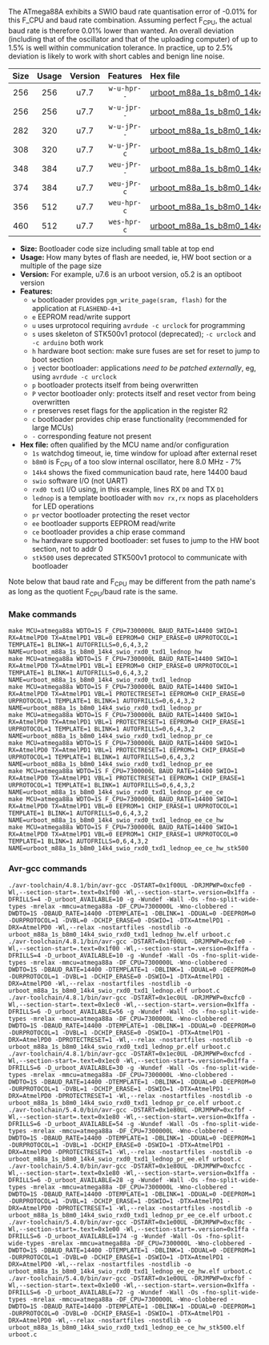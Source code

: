 The ATmega88A exhibits a SWIO baud rate quantisation error of -0.01% for this F_CPU and baud rate combination. Assuming perfect F<sub>CPU</sub>, the actual baud rate is therefore 0.01% lower than wanted. An overall deviation (including that of the oscillator and that of the uploading computer) of up to 1.5% is well within communication tolerance. In practice, up to 2.5% deviation is likely to work with short cables and benign line noise.

|Size|Usage|Version|Features|Hex file|
|:-:|:-:|:-:|:-:|:--|
|256|256|u7.7|`w-u-hpr--`|[urboot_m88a_1s_b8m0_14k4_swio_rxd0_txd1_lednop_hw.hex](https://raw.githubusercontent.com/stefanrueger/urboot.hex/main/mcus/atmega88a/watchdog_1_s/internal_oscillator_b-8.75%25/%2B8m000000_hz/%2B%2B14k4_baud/uart0_rxd0_txd1/lednop/urboot_m88a_1s_b8m0_14k4_swio_rxd0_txd1_lednop_hw.hex)|
|256|256|u7.7|`w-u-jpr--`|[urboot_m88a_1s_b8m0_14k4_swio_rxd0_txd1_lednop.hex](https://raw.githubusercontent.com/stefanrueger/urboot.hex/main/mcus/atmega88a/watchdog_1_s/internal_oscillator_b-8.75%25/%2B8m000000_hz/%2B%2B14k4_baud/uart0_rxd0_txd1/lednop/urboot_m88a_1s_b8m0_14k4_swio_rxd0_txd1_lednop.hex)|
|282|320|u7.7|`w-u-jPr--`|[urboot_m88a_1s_b8m0_14k4_swio_rxd0_txd1_lednop_pr.hex](https://raw.githubusercontent.com/stefanrueger/urboot.hex/main/mcus/atmega88a/watchdog_1_s/internal_oscillator_b-8.75%25/%2B8m000000_hz/%2B%2B14k4_baud/uart0_rxd0_txd1/lednop/urboot_m88a_1s_b8m0_14k4_swio_rxd0_txd1_lednop_pr.hex)|
|308|320|u7.7|`w-u-jPr-c`|[urboot_m88a_1s_b8m0_14k4_swio_rxd0_txd1_lednop_pr_ce.hex](https://raw.githubusercontent.com/stefanrueger/urboot.hex/main/mcus/atmega88a/watchdog_1_s/internal_oscillator_b-8.75%25/%2B8m000000_hz/%2B%2B14k4_baud/uart0_rxd0_txd1/lednop/urboot_m88a_1s_b8m0_14k4_swio_rxd0_txd1_lednop_pr_ce.hex)|
|348|384|u7.7|`weu-jPr--`|[urboot_m88a_1s_b8m0_14k4_swio_rxd0_txd1_lednop_pr_ee.hex](https://raw.githubusercontent.com/stefanrueger/urboot.hex/main/mcus/atmega88a/watchdog_1_s/internal_oscillator_b-8.75%25/%2B8m000000_hz/%2B%2B14k4_baud/uart0_rxd0_txd1/lednop/urboot_m88a_1s_b8m0_14k4_swio_rxd0_txd1_lednop_pr_ee.hex)|
|374|384|u7.7|`weu-jPr-c`|[urboot_m88a_1s_b8m0_14k4_swio_rxd0_txd1_lednop_pr_ee_ce.hex](https://raw.githubusercontent.com/stefanrueger/urboot.hex/main/mcus/atmega88a/watchdog_1_s/internal_oscillator_b-8.75%25/%2B8m000000_hz/%2B%2B14k4_baud/uart0_rxd0_txd1/lednop/urboot_m88a_1s_b8m0_14k4_swio_rxd0_txd1_lednop_pr_ee_ce.hex)|
|356|512|u7.7|`weu-hpr-c`|[urboot_m88a_1s_b8m0_14k4_swio_rxd0_txd1_lednop_ee_ce_hw.hex](https://raw.githubusercontent.com/stefanrueger/urboot.hex/main/mcus/atmega88a/watchdog_1_s/internal_oscillator_b-8.75%25/%2B8m000000_hz/%2B%2B14k4_baud/uart0_rxd0_txd1/lednop/urboot_m88a_1s_b8m0_14k4_swio_rxd0_txd1_lednop_ee_ce_hw.hex)|
|460|512|u7.7|`wes-hpr-c`|[urboot_m88a_1s_b8m0_14k4_swio_rxd0_txd1_lednop_ee_ce_hw_stk500.hex](https://raw.githubusercontent.com/stefanrueger/urboot.hex/main/mcus/atmega88a/watchdog_1_s/internal_oscillator_b-8.75%25/%2B8m000000_hz/%2B%2B14k4_baud/uart0_rxd0_txd1/lednop/urboot_m88a_1s_b8m0_14k4_swio_rxd0_txd1_lednop_ee_ce_hw_stk500.hex)|

- **Size:** Bootloader code size including small table at top end
- **Usage:** How many bytes of flash are needed, ie, HW boot section or a multiple of the page size
- **Version:** For example, u7.6 is an urboot version, o5.2 is an optiboot version
- **Features:**
  + `w` bootloader provides `pgm_write_page(sram, flash)` for the application at `FLASHEND-4+1`
  + `e` EEPROM read/write support
  + `u` uses urprotocol requiring `avrdude -c urclock` for programming
  + `s` uses skeleton of STK500v1 protocol (deprecated); `-c urclock` and `-c arduino` both work
  + `h` hardware boot section: make sure fuses are set for reset to jump to boot section
  + `j` vector bootloader: applications *need to be patched externally*, eg, using `avrdude -c urclock`
  + `p` bootloader protects itself from being overwritten
  + `P` vector bootloader only: protects itself and reset vector from being overwritten
  + `r` preserves reset flags for the application in the register R2
  + `c` bootloader provides chip erase functionality (recommended for large MCUs)
  + `-` corresponding feature not present
- **Hex file:** often qualified by the MCU name and/or configuration
  + `1s` watchdog timeout, ie, time window for upload after external reset
  + `b8m0` is F<sub>CPU</sub> of a too slow internal oscillator, here 8.0 MHz - 7%
  + `14k4` shows the fixed communication baud rate, here 14400 baud
  + `swio` software I/O (not UART)
  + `rxd0 txd1` I/O using, in this example, lines RX `D0` and TX `D1`
  + `lednop` is a template bootloader with `mov rx,rx` nops as placeholders for LED operations
  + `pr` vector bootloader protecting the reset vector
  + `ee` bootloader supports EEPROM read/write
  + `ce` bootloader provides a chip erase command
  + `hw` hardware supported bootloader: set fuses to jump to the HW boot section, not to addr 0
  + `stk500` uses deprecated STK500v1 protocol to communicate with bootloader


Note below that baud rate and F<sub>CPU</sub> may be different from the path name's as long as the quotient F<sub>CPU</sub>/baud rate is the same.

### Make commands
```
make MCU=atmega88a WDTO=1S F_CPU=7300000L BAUD_RATE=14400 SWIO=1 RX=AtmelPD0 TX=AtmelPD1 VBL=0 EEPROM=0 CHIP_ERASE=0 URPROTOCOL=1 TEMPLATE=1 BLINK=1 AUTOFRILLS=0,6,4,3,2 NAME=urboot_m88a_1s_b8m0_14k4_swio_rxd0_txd1_lednop_hw
make MCU=atmega88a WDTO=1S F_CPU=7300000L BAUD_RATE=14400 SWIO=1 RX=AtmelPD0 TX=AtmelPD1 VBL=1 EEPROM=0 CHIP_ERASE=0 URPROTOCOL=1 TEMPLATE=1 BLINK=1 AUTOFRILLS=0,6,4,3,2 NAME=urboot_m88a_1s_b8m0_14k4_swio_rxd0_txd1_lednop
make MCU=atmega88a WDTO=1S F_CPU=7300000L BAUD_RATE=14400 SWIO=1 RX=AtmelPD0 TX=AtmelPD1 VBL=1 PROTECTRESET=1 EEPROM=0 CHIP_ERASE=0 URPROTOCOL=1 TEMPLATE=1 BLINK=1 AUTOFRILLS=0,6,4,3,2 NAME=urboot_m88a_1s_b8m0_14k4_swio_rxd0_txd1_lednop_pr
make MCU=atmega88a WDTO=1S F_CPU=7300000L BAUD_RATE=14400 SWIO=1 RX=AtmelPD0 TX=AtmelPD1 VBL=1 PROTECTRESET=1 EEPROM=0 CHIP_ERASE=1 URPROTOCOL=1 TEMPLATE=1 BLINK=1 AUTOFRILLS=0,6,4,3,2 NAME=urboot_m88a_1s_b8m0_14k4_swio_rxd0_txd1_lednop_pr_ce
make MCU=atmega88a WDTO=1S F_CPU=7300000L BAUD_RATE=14400 SWIO=1 RX=AtmelPD0 TX=AtmelPD1 VBL=1 PROTECTRESET=1 EEPROM=1 CHIP_ERASE=0 URPROTOCOL=1 TEMPLATE=1 BLINK=1 AUTOFRILLS=0,6,4,3,2 NAME=urboot_m88a_1s_b8m0_14k4_swio_rxd0_txd1_lednop_pr_ee
make MCU=atmega88a WDTO=1S F_CPU=7300000L BAUD_RATE=14400 SWIO=1 RX=AtmelPD0 TX=AtmelPD1 VBL=1 PROTECTRESET=1 EEPROM=1 CHIP_ERASE=1 URPROTOCOL=1 TEMPLATE=1 BLINK=1 AUTOFRILLS=0,6,4,3,2 NAME=urboot_m88a_1s_b8m0_14k4_swio_rxd0_txd1_lednop_pr_ee_ce
make MCU=atmega88a WDTO=1S F_CPU=7300000L BAUD_RATE=14400 SWIO=1 RX=AtmelPD0 TX=AtmelPD1 VBL=0 EEPROM=1 CHIP_ERASE=1 URPROTOCOL=1 TEMPLATE=1 BLINK=1 AUTOFRILLS=0,6,4,3,2 NAME=urboot_m88a_1s_b8m0_14k4_swio_rxd0_txd1_lednop_ee_ce_hw
make MCU=atmega88a WDTO=1S F_CPU=7300000L BAUD_RATE=14400 SWIO=1 RX=AtmelPD0 TX=AtmelPD1 VBL=0 EEPROM=1 CHIP_ERASE=1 URPROTOCOL=0 TEMPLATE=1 BLINK=1 AUTOFRILLS=0,6,4,3,2 NAME=urboot_m88a_1s_b8m0_14k4_swio_rxd0_txd1_lednop_ee_ce_hw_stk500
```

### Avr-gcc commands
```
./avr-toolchain/4.8.1/bin/avr-gcc -DSTART=0x1f00UL -DRJMPWP=0xcfe0 -Wl,--section-start=.text=0x1f00 -Wl,--section-start=.version=0x1ffa -DFRILLS=4 -D_urboot_AVAILABLE=10 -g -Wundef -Wall -Os -fno-split-wide-types -mrelax -mmcu=atmega88a -DF_CPU=7300000L -Wno-clobbered -DWDTO=1S -DBAUD_RATE=14400 -DTEMPLATE=1 -DBLINK=1 -DDUAL=0 -DEEPROM=0 -DURPROTOCOL=1 -DVBL=0 -DCHIP_ERASE=0 -DSWIO=1 -DTX=AtmelPD1 -DRX=AtmelPD0 -Wl,--relax -nostartfiles -nostdlib -o urboot_m88a_1s_b8m0_14k4_swio_rxd0_txd1_lednop_hw.elf urboot.c
./avr-toolchain/4.8.1/bin/avr-gcc -DSTART=0x1f00UL -DRJMPWP=0xcfe0 -Wl,--section-start=.text=0x1f00 -Wl,--section-start=.version=0x1ffa -DFRILLS=4 -D_urboot_AVAILABLE=10 -g -Wundef -Wall -Os -fno-split-wide-types -mrelax -mmcu=atmega88a -DF_CPU=7300000L -Wno-clobbered -DWDTO=1S -DBAUD_RATE=14400 -DTEMPLATE=1 -DBLINK=1 -DDUAL=0 -DEEPROM=0 -DURPROTOCOL=1 -DVBL=1 -DCHIP_ERASE=0 -DSWIO=1 -DTX=AtmelPD1 -DRX=AtmelPD0 -Wl,--relax -nostartfiles -nostdlib -o urboot_m88a_1s_b8m0_14k4_swio_rxd0_txd1_lednop.elf urboot.c
./avr-toolchain/4.8.1/bin/avr-gcc -DSTART=0x1ec0UL -DRJMPWP=0xcfc0 -Wl,--section-start=.text=0x1ec0 -Wl,--section-start=.version=0x1ffa -DFRILLS=6 -D_urboot_AVAILABLE=56 -g -Wundef -Wall -Os -fno-split-wide-types -mrelax -mmcu=atmega88a -DF_CPU=7300000L -Wno-clobbered -DWDTO=1S -DBAUD_RATE=14400 -DTEMPLATE=1 -DBLINK=1 -DDUAL=0 -DEEPROM=0 -DURPROTOCOL=1 -DVBL=1 -DCHIP_ERASE=0 -DSWIO=1 -DTX=AtmelPD1 -DRX=AtmelPD0 -DPROTECTRESET=1 -Wl,--relax -nostartfiles -nostdlib -o urboot_m88a_1s_b8m0_14k4_swio_rxd0_txd1_lednop_pr.elf urboot.c
./avr-toolchain/4.8.1/bin/avr-gcc -DSTART=0x1ec0UL -DRJMPWP=0xcfcd -Wl,--section-start=.text=0x1ec0 -Wl,--section-start=.version=0x1ffa -DFRILLS=6 -D_urboot_AVAILABLE=30 -g -Wundef -Wall -Os -fno-split-wide-types -mrelax -mmcu=atmega88a -DF_CPU=7300000L -Wno-clobbered -DWDTO=1S -DBAUD_RATE=14400 -DTEMPLATE=1 -DBLINK=1 -DDUAL=0 -DEEPROM=0 -DURPROTOCOL=1 -DVBL=1 -DCHIP_ERASE=1 -DSWIO=1 -DTX=AtmelPD1 -DRX=AtmelPD0 -DPROTECTRESET=1 -Wl,--relax -nostartfiles -nostdlib -o urboot_m88a_1s_b8m0_14k4_swio_rxd0_txd1_lednop_pr_ce.elf urboot.c
./avr-toolchain/5.4.0/bin/avr-gcc -DSTART=0x1e80UL -DRJMPWP=0xcfbf -Wl,--section-start=.text=0x1e80 -Wl,--section-start=.version=0x1ffa -DFRILLS=6 -D_urboot_AVAILABLE=54 -g -Wundef -Wall -Os -fno-split-wide-types -mrelax -mmcu=atmega88a -DF_CPU=7300000L -Wno-clobbered -DWDTO=1S -DBAUD_RATE=14400 -DTEMPLATE=1 -DBLINK=1 -DDUAL=0 -DEEPROM=1 -DURPROTOCOL=1 -DVBL=1 -DCHIP_ERASE=0 -DSWIO=1 -DTX=AtmelPD1 -DRX=AtmelPD0 -DPROTECTRESET=1 -Wl,--relax -nostartfiles -nostdlib -o urboot_m88a_1s_b8m0_14k4_swio_rxd0_txd1_lednop_pr_ee.elf urboot.c
./avr-toolchain/5.4.0/bin/avr-gcc -DSTART=0x1e80UL -DRJMPWP=0xcfcc -Wl,--section-start=.text=0x1e80 -Wl,--section-start=.version=0x1ffa -DFRILLS=6 -D_urboot_AVAILABLE=28 -g -Wundef -Wall -Os -fno-split-wide-types -mrelax -mmcu=atmega88a -DF_CPU=7300000L -Wno-clobbered -DWDTO=1S -DBAUD_RATE=14400 -DTEMPLATE=1 -DBLINK=1 -DDUAL=0 -DEEPROM=1 -DURPROTOCOL=1 -DVBL=1 -DCHIP_ERASE=1 -DSWIO=1 -DTX=AtmelPD1 -DRX=AtmelPD0 -DPROTECTRESET=1 -Wl,--relax -nostartfiles -nostdlib -o urboot_m88a_1s_b8m0_14k4_swio_rxd0_txd1_lednop_pr_ee_ce.elf urboot.c
./avr-toolchain/5.4.0/bin/avr-gcc -DSTART=0x1e00UL -DRJMPWP=0xcf8c -Wl,--section-start=.text=0x1e00 -Wl,--section-start=.version=0x1ffa -DFRILLS=6 -D_urboot_AVAILABLE=174 -g -Wundef -Wall -Os -fno-split-wide-types -mrelax -mmcu=atmega88a -DF_CPU=7300000L -Wno-clobbered -DWDTO=1S -DBAUD_RATE=14400 -DTEMPLATE=1 -DBLINK=1 -DDUAL=0 -DEEPROM=1 -DURPROTOCOL=1 -DVBL=0 -DCHIP_ERASE=1 -DSWIO=1 -DTX=AtmelPD1 -DRX=AtmelPD0 -Wl,--relax -nostartfiles -nostdlib -o urboot_m88a_1s_b8m0_14k4_swio_rxd0_txd1_lednop_ee_ce_hw.elf urboot.c
./avr-toolchain/5.4.0/bin/avr-gcc -DSTART=0x1e00UL -DRJMPWP=0xcfbf -Wl,--section-start=.text=0x1e00 -Wl,--section-start=.version=0x1ffa -DFRILLS=6 -D_urboot_AVAILABLE=72 -g -Wundef -Wall -Os -fno-split-wide-types -mrelax -mmcu=atmega88a -DF_CPU=7300000L -Wno-clobbered -DWDTO=1S -DBAUD_RATE=14400 -DTEMPLATE=1 -DBLINK=1 -DDUAL=0 -DEEPROM=1 -DURPROTOCOL=0 -DVBL=0 -DCHIP_ERASE=1 -DSWIO=1 -DTX=AtmelPD1 -DRX=AtmelPD0 -Wl,--relax -nostartfiles -nostdlib -o urboot_m88a_1s_b8m0_14k4_swio_rxd0_txd1_lednop_ee_ce_hw_stk500.elf urboot.c
```

